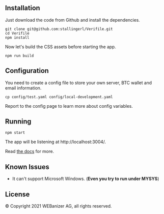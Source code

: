 ## Installation
Just download the code from Github and install the dependencies.

    git clone git@github.com:stallingerl/Verifile.git
    cd Verifile
    npm install

Now let's build the CSS assets before starting the app.

    npm run build

## Configuration
You need to create a config file to store your own server, BTC wallet and email information.

    cp config/test.yaml config/local-development.yaml

Report to the config page to learn more about config variables.

## Running

    npm start

The app will be listening at http://localhost:3004/.


Read [the docs](https://docs.proofofexistence.com) for more.

## Known Issues
* It can't support Microsoft Windows. (__Even you try to run under MYSYS__)

## License

© Copyright 2021 WEBanizer AG, all rights reserved.<br />

